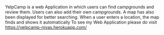 YelpCamp is a web Application in which users can find campgrounds and review them. Users can also add their own campgrounds. A map has also been displayed for better searching. When a user enters a location, the map finds and shows it automatically
To see my Web Application please do visit https://yelpcamp-nivas.herokuapp.com/
